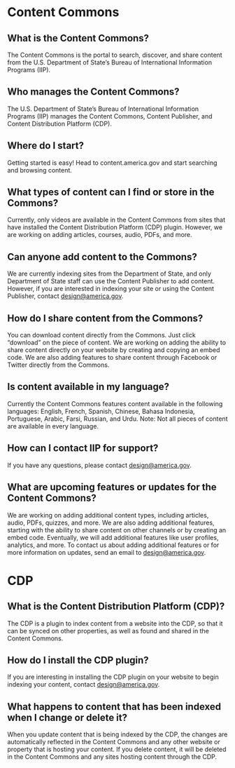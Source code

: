 # Content Commons

## What is the Content Commons?

The Content Commons is the portal to search, discover, and share content from the U.S. Department of State’s Bureau of International Information Programs (IIP).

## Who manages the Content Commons?

The U.S. Department of State’s Bureau of International Information Programs (IIP) manages the Content Commons, Content Publisher, and Content Distribution Platform (CDP).

## Where do I start?

Getting started is easy! Head to content.america.gov and start searching and browsing content.

## What types of content can I find or store in the Commons?

Currently, only videos are available in the Content Commons from sites that have installed the Content Distribution Platform (CDP) plugin. However, we are working on adding articles, courses, audio, PDFs, and more.

## Can anyone add content to the Commons?

We are currently indexing sites from the Department of State, and only Department of State staff can use the Content Publisher to add content. However, if you are interested in indexing your site or using the Content Publisher, contact [design@america.gov](mailto:design@america.gov).

## How do I share content from the Commons?

You can download content directly from the Commons. Just click “download” on the piece of content. We are working on adding the ability to share content directly on your website by creating and copying an embed code. We are also adding features to share content through Facebook or Twitter directly from the Commons.

## Is content available in my language?

Currently the Content Commons features content available in the following languages: English, French, Spanish, Chinese, Bahasa Indonesia, Portuguese, Arabic, Farsi, Russian, and Urdu. Note: Not all pieces of content are available in every language. 

## How can I contact IIP for support?

If you have any questions, please contact [design@america.gov](mailto:design@america.gov).

## What are upcoming features or updates for the Content Commons?

We are working on adding additional content types, including articles, audio, PDFs, quizzes, and more. We are also adding additional features, starting with the ability to share content on other channels or by creating an embed code. Eventually, we will add additional features like user profiles, analytics, and more. To contact us about adding additional features or for more information on updates, send an email to [design@america.gov](mailto:design@america.gov).

# CDP

## What is the Content Distribution Platform (CDP)?

The CDP is a plugin to index content from a website into the CDP, so that it can be synced on other properties, as well as found and shared in the Content Commons.

## How do I install the CDP plugin?

If you are interesting in installing the CDP plugin on your website to begin indexing your content, contact [design@america.gov](mailto:design@america.gov).

## What happens to content that has been indexed when I change or delete it?

When you update content that is being indexed by the CDP, the changes are automatically reflected in the Content Commons and any other website or property that is hosting your content. If you delete content, it will be deleted in the Content Commons and any sites hosting content through the CDP. 

